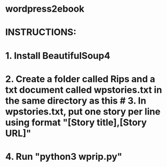 # wordpress2ebook

#   INSTRUCTIONS:
#   1. Install BeautifulSoup4
#   2. Create a folder called Rips and a txt document called wpstories.txt in the same directory as this #   3. In wpstories.txt, put one story per line using format "[Story title],[Story URL]"
#   4. Run "python3 wprip.py"
    